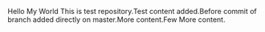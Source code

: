 Hello My World This is test repository.Test content added.Before commit of branch added directly on master.More content.Few More content.
